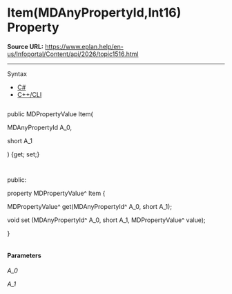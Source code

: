 # Item(MDAnyPropertyId,Int16) Property

**Source URL:** https://www.eplan.help/en-us/Infoportal/Content/api/2026/topic1516.html

---

Syntax

- [C#](#i-syntax-CS)
- [C++/CLI](#i-syntax-CPP2005)

```
```
public MDPropertyValue Item( 

   MDAnyPropertyId A_0,

   short A_1

) {get; set;}
```
```

```
```
public:

property MDPropertyValue^ Item {

   MDPropertyValue^ get(MDAnyPropertyId^ A_0, short A_1);

   void set (MDAnyPropertyId^ A_0, short A_1, MDPropertyValue^ value);

}
```
```

#### Parameters

*A\_0*


*A\_1*
